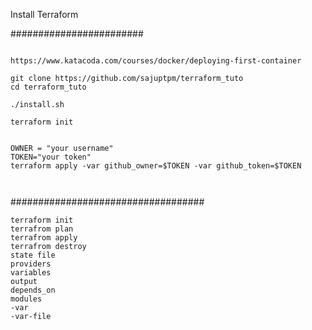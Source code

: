 

Install Terraform

########################

```

https://www.katacoda.com/courses/docker/deploying-first-container

git clone https://github.com/sajuptpm/terraform_tuto
cd terraform_tuto

./install.sh

terraform init


OWNER = "your username"
TOKEN="your token"
terraform apply -var github_owner=$TOKEN -var github_token=$TOKEN



```

###################################

```
terraform init
terrafrom plan
terrafrom apply
terrafrom destroy
state file
providers
variables
output
depends_on
modules
-var
-var-file
```

